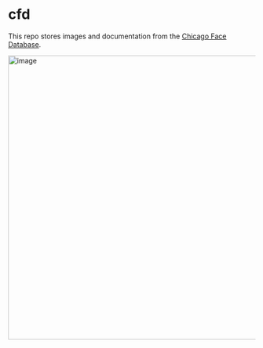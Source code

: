 # cfd

This repo stores images and documentation from the [Chicago Face Database](https://www.chicagofaces.org/).

<img width="520" height="580" alt="image" src="https://github.com/user-attachments/assets/4f5f5c17-067c-4d1e-853f-a6471b1a6a39" />
